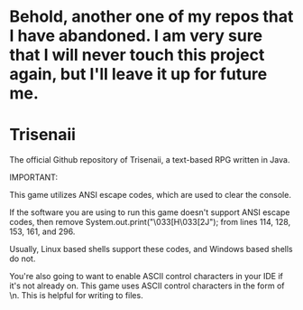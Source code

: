 # Behold, another one of my repos that I have abandoned. I am very sure that I will never touch this project again, but I'll leave it up for future me.

# Trisenaii
The official Github repository of Trisenaii, a text-based RPG written in Java.



IMPORTANT:

This game utilizes ANSI escape codes, which are used to clear the console.

If the software you are using to run this game doesn't support ANSI escape codes, then remove System.out.print("\033[H\033[2J"); from lines 114, 128, 153, 161, and 296.

Usually, Linux based shells support these codes, and Windows based shells do not.




You're also going to want to enable ASCII control characters in your IDE if it's not already on. This game uses ASCII control characters in the form of \n. This is helpful for writing to files.
